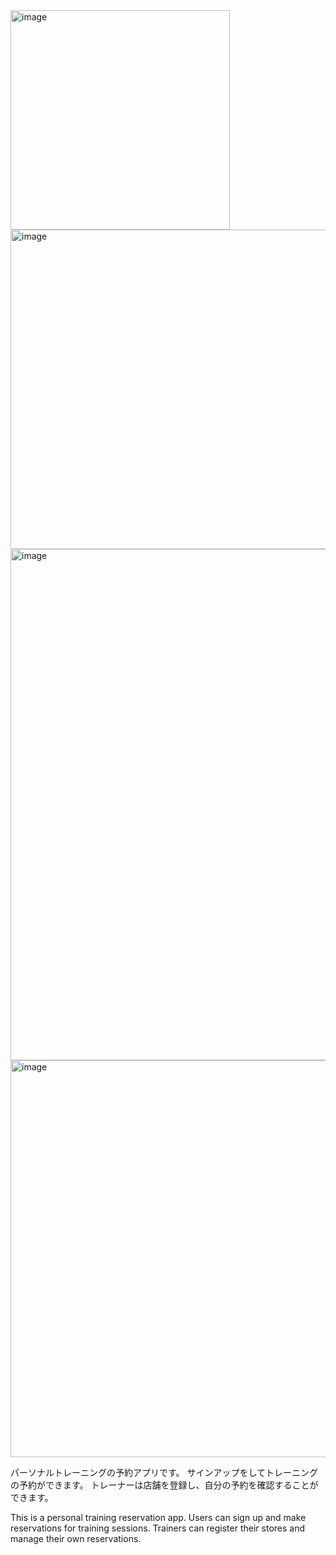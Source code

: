 <img width="351" alt="image" src="https://github.com/ShinYasuda1/myapps/assets/124539796/228be7ba-6f36-4a2c-b8cc-f110d3607d02">

<img width="511" alt="image" src="https://github.com/ShinYasuda1/myapps/assets/124539796/31fe821f-9e6d-40cf-987f-b8d9945bc95f">

<img width="818" alt="image" src="https://github.com/ShinYasuda1/myapps/assets/124539796/2aa46eb5-d90f-4bdf-83dd-0a2e5646b39e">

<img width="635" alt="image" src="https://github.com/ShinYasuda1/myapps/assets/124539796/162bc640-41a4-44cf-a811-b62e2c234b1f">



パーソナルトレーニングの予約アプリです。
サインアップをしてトレーニングの予約ができます。
トレーナーは店舗を登録し、自分の予約を確認することができます。

This is a personal training reservation app. Users can sign up and make reservations for training sessions. 
Trainers can register their stores and manage their own reservations.





